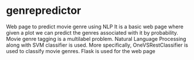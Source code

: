 # genrepredictor
Web page to predict movie genre using NLP
It is a basic web page where given a plot we can predict the genres associated with it by probability.
Movie genre tagging is a multilabel problem.
Natural Language Processing along with SVM classifier is used. More specifically, OneVSRestClassifier is used to classify movie genres.
Flask is used for the web page
